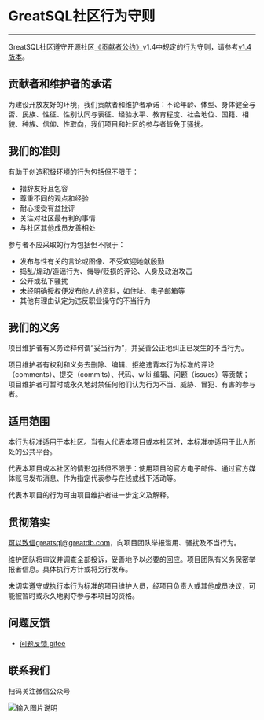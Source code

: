 # GreatSQL社区行为守则
---
GreatSQL社区遵守开源社区[《贡献者公约》](https://gitee.com/link?target=https%3A%2F%2Fcontributor-covenant.org)v1.4中规定的行为守则，请参考[v1.4版本](https://gitee.com/link?target=https%3A%2F%2Fwww.contributor-covenant.org%2Fzh-cn%2Fversion%2F1%2F4%2Fcode-of-conduct.html)。

## 贡献者和维护者的承诺
为建设开放友好的环境，我们贡献者和维护者承诺：不论年龄、体型、身体健全与否、民族、性征、性别认同与表征、经验水平、教育程度、社会地位、国籍、相貌、种族、信仰、性取向，我们项目和社区的参与者皆免于骚扰。

## 我们的准则
有助于创造积极环境的行为包括但不限于：
- 措辞友好且包容
- 尊重不同的观点和经验
- 耐心接受有益批评
- 关注对社区最有利的事情
- 与社区其他成员友善相处

参与者不应采取的行为包括但不限于：
- 发布与性有关的言论或图像、不受欢迎地献殷勤
- 捣乱/煽动/造谣行为、侮辱/贬损的评论、人身及政治攻击
- 公开或私下骚扰
- 未经明确授权便发布他人的资料，如住址、电子邮箱等
- 其他有理由认定为违反职业操守的不当行为

## 我们的义务
项目维护者有义务诠释何谓“妥当行为”，并妥善公正地纠正已发生的不当行为。

项目维护者有权利和义务去删除、编辑、拒绝违背本行为标准的评论（comments）、提交（commits）、代码、wiki 编辑、问题（issues）等贡献；项目维护者可暂时或永久地封禁任何他们认为行为不当、威胁、冒犯、有害的参与者。

## 适用范围
本行为标准适用于本社区。当有人代表本项目或本社区时，本标准亦适用于此人所处的公共平台。

代表本项目或本社区的情形包括但不限于：使用项目的官方电子邮件、通过官方媒体账号发布消息、作为指定代表参与在线或线下活动等。

代表本项目的行为可由项目维护者进一步定义及解释。

## 贯彻落实
可以致信greatsql@greatdb.com，向项目团队举报滥用、骚扰及不当行为。

维护团队将审议并调查全部投诉，妥善地予以必要的回应。项目团队有义务保密举报者信息。具体执行方针或将另行发布。

未切实遵守或执行本行为标准的项目维护人员，经项目负责人或其他成员决议，可能被暂时或永久地剥夺参与本项目的资格。


**问题反馈**
---
- [问题反馈 gitee](https://gitee.com/GreatSQL/GreatSQL-Manual/issues)


**联系我们**
---

扫码关注微信公众号

![输入图片说明](https://images.gitee.com/uploads/images/2021/0802/141935_2ea2c196_8779455.jpeg "greatsql社区-wx-qrcode-0.5m.jpg")
